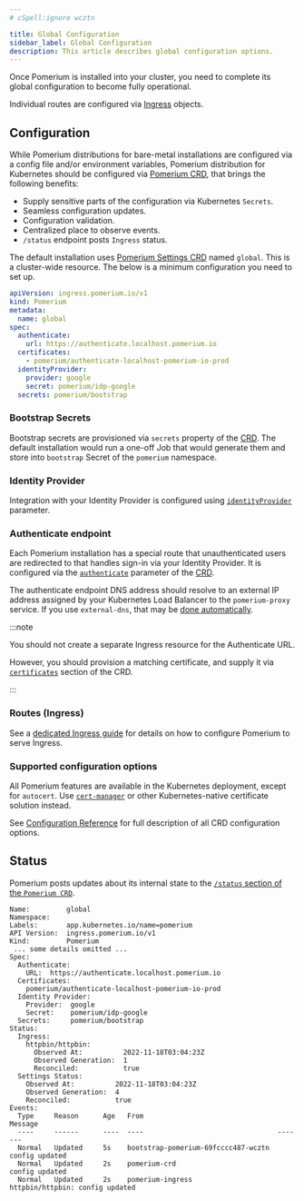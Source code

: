```yaml
---
# cSpell:ignore wcztn

title: Global Configuration
sidebar_label: Global Configuration
description: This article describes global configuration options.
---
```


Once Pomerium is installed into your cluster, you need to complete its global configuration to become fully operational.

Individual routes are configured via [Ingress](./ingress) objects.

## Configuration

While Pomerium distributions for bare-metal installations are configured via a config file and/or environment variables, Pomerium distribution for Kubernetes should be configured via [Pomerium CRD](./reference), that brings the following benefits:

- Supply sensitive parts of the configuration via Kubernetes `Secrets`.
- Seamless configuration updates.
- Configuration validation.
- Centralized place to observe events.
- `/status` endpoint posts `Ingress` status.

The default installation uses [Pomerium Settings CRD](./reference) named `global`. This is a cluster-wide resource. The below is a minimum configuration you need to set up.

```yaml
apiVersion: ingress.pomerium.io/v1
kind: Pomerium
metadata:
  name: global
spec:
  authenticate:
    url: https://authenticate.localhost.pomerium.io
  certificates:
    - pomerium/authenticate-localhost-pomerium-io-prod
  identityProvider:
    provider: google
    secret: pomerium/idp-google
  secrets: pomerium/bootstrap
```

### Bootstrap Secrets

Bootstrap secrets are provisioned via `secrets` property of the [CRD](/docs/deploy/k8s/ingress#tls-certificates). The default installation would run a one-off Job that would generate them and store into `bootstrap` Secret of the `pomerium` namespace.

### Identity Provider

Integration with your Identity Provider is configured using [`identityProvider`](/docs/identity-providers) parameter.

### Authenticate endpoint

Each Pomerium installation has a special route that unauthenticated users are redirected to that handles sign-in via your Identity Provider. It is configured via the [`authenticate`](/docs/deploy/k8s//reference#authenticate) parameter of the [CRD](./reference#authenticate).

The authenticate endpoint DNS address should resolve to an external IP address assigned by your Kubernetes Load Balancer to the `pomerium-proxy` service. If you use `external-dns`, that may be [done automatically](#external-dns).

:::note

You should not create a separate Ingress resource for the Authenticate URL.

However, you should provision a matching certificate, and supply it via [`certificates`](./reference#spec) section of the CRD.

:::

### Routes (Ingress)

See a [dedicated Ingress guide](./ingress) for details on how to configure Pomerium to serve Ingress.

### Supported configuration options

All Pomerium features are available in the Kubernetes deployment, except for `autocert`. Use [`cert-manager`](./ingress#cert-manager-integration) or other Kubernetes-native certificate solution instead.

See [Configuration Reference](./reference) for full description of all CRD configuration options.

## Status

Pomerium posts updates about its internal state to the [`/status` section of the `Pomerium CRD`](/docs/deploy/k8s/ingress#view-event-history).

```console
Name:         global
Namespace:
Labels:       app.kubernetes.io/name=pomerium
API Version:  ingress.pomerium.io/v1
Kind:         Pomerium
 ... some details omitted ...
Spec:
  Authenticate:
    URL:  https://authenticate.localhost.pomerium.io
  Certificates:
    pomerium/authenticate-localhost-pomerium-io-prod
  Identity Provider:
    Provider:  google
    Secret:    pomerium/idp-google
  Secrets:     pomerium/bootstrap
Status:
  Ingress:
    httpbin/httpbin:
      Observed At:          2022-11-18T03:04:23Z
      Observed Generation:  1
      Reconciled:           true
  Settings Status:
    Observed At:          2022-11-18T03:04:23Z
    Observed Generation:  4
    Reconciled:           true
Events:
  Type     Reason      Age   From                                 Message
  ----     ------      ----  ----                                 -------
  Normal   Updated     5s    bootstrap-pomerium-69fcccc487-wcztn  config updated
  Normal   Updated     2s    pomerium-crd                         config updated
  Normal   Updated     2s    pomerium-ingress                     httpbin/httpbin: config updated
```

